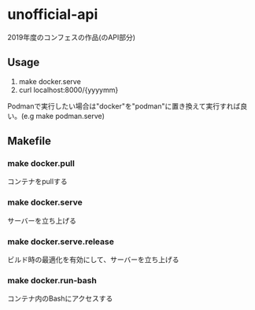 # unofficial-api

2019年度のコンフェスの作品(のAPI部分)

## Usage

1. make docker.serve
2. curl localhost:8000/{yyyymm}

Podmanで実行したい場合は"docker"を"podman"に置き換えて実行すれば良い。(e.g make podman.serve)

## Makefile

### make docker.pull

コンテナをpullする

### make docker.serve

サーバーを立ち上げる

### make docker.serve.release

ビルド時の最適化を有効にして、サーバーを立ち上げる

### make docker.run-bash

コンテナ内のBashにアクセスする
